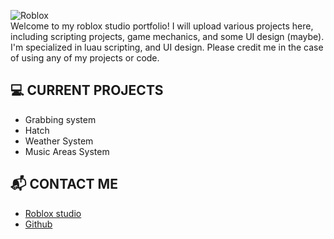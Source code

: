 ![Roblox](https://img.shields.io/badge/Roblox-Studio-blue?logo=roblox)<br>
Welcome to my roblox studio portfolio! I will upload various projects here, including scripting projects, game mechanics, and some UI design (maybe).
I'm specialized in luau scripting, and UI design. Please credit me in the case of using any of my projects or code.

## 💻 CURRENT PROJECTS
- Grabbing system
- Hatch
- Weather System
- Music Areas System

## 📬 CONTACT ME
- [Roblox studio](https://create.roblox.com/talent/creators/724989015)
- [Github](https://github.com/m13511-dev/Roblox-Studio-Portfolio)
